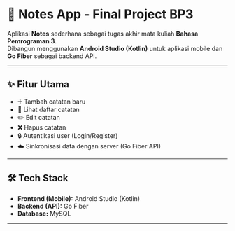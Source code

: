 # 📝 Notes App - Final Project BP3

Aplikasi **Notes** sederhana sebagai tugas akhir mata kuliah **Bahasa Pemrograman 3**.  
Dibangun menggunakan **Android Studio (Kotlin)** untuk aplikasi mobile dan **Go Fiber** sebagai backend API.  

---

## ✨ Fitur Utama
- ➕ Tambah catatan baru
- 📖 Lihat daftar catatan
- ✏️ Edit catatan
- ❌ Hapus catatan
- 🔒 Autentikasi user (Login/Register)
- ☁️ Sinkronisasi data dengan server (Go Fiber API)

---

## 🛠️ Tech Stack
- **Frontend (Mobile):** Android Studio (Kotlin)
- **Backend (API):** Go Fiber
- **Database:** MySQL

---
